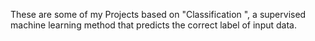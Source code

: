 These are some of my Projects based on "Classification ", a supervised machine learning method that predicts the correct label of input data.
